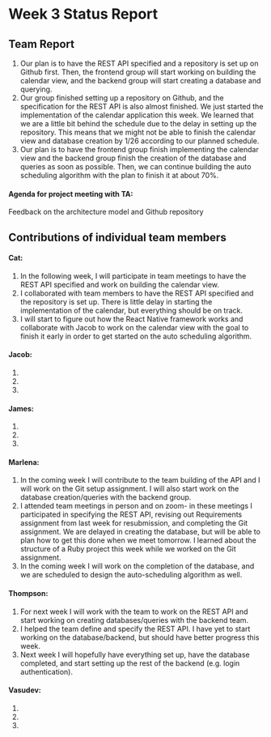 # Week 3 Status Report

## Team Report

1. Our plan is to have the REST API specified and a repository is set up on Github first. Then, the frontend group will start working on building the calendar view, and the backend group will start creating a database and querying.
2. Our group finished setting up a repository on Github, and the specification for the REST API is also almost finished. We just started the implementation of the calendar application this week. We learned that we are a little bit behind the schedule due to the delay in setting up the repository. This means that we might not be able to finish the calendar view and database creation by 1/26 according to our planned schedule.
3. Our plan is to have the frontend group finish implementing the calendar view and the backend group finish the creation of the database and queries as soon as possible. Then, we can continue building the auto scheduling algorithm with the plan to finish it at about 70%.

#### Agenda for project meeting with TA:
Feedback on the architecture model and Github repository



## Contributions of individual team members

#### Cat:
1. In the following week, I will participate in team meetings to have the REST API specified and work on building the calendar view.
2. I collaborated with team members to have the REST API specified and the repository is set up. There is little delay in starting the implementation of the calendar, but everything should be on track.
3. I will start to figure out how the React Native framework works and collaborate with Jacob to work on the calendar view with the goal to finish it early in order to get started on the auto scheduling algorithm.

#### Jacob:
1. 
2. 
3. 

#### James:
1. 
2. 
3. 

#### Marlena:
1.  In the coming week I will contribute to the team building of the API and I will work on the Git setup assignment. I will also start work on the database creation/queries with the backend group.
2. I attended team meetings in person and on zoom- in these meetings I participated in specifying the REST API, revising out Requirements assignment from last week for resubmission, and completing the Git assignment. We are delayed in creating the database, but will be able to plan how to get this done when we meet tomorrow. I learned about the structure of a Ruby project this week while we worked on the Git assignment.
3. In the coming week I will work on the completion of the database, and we are scheduled to design the auto-scheduling algorithm as well.

#### Thompson:
1. For next week I will work with the team to work on the REST API and start working on creating databases/queries with the backend team.
2. I helped the team define and specify the REST API. I have yet to start working on the database/backend, but should have better progress this week.
3. Next week I will hopefully have everything set up, have the database completed, and start setting up the rest of the backend (e.g. login authentication).

#### Vasudev:
1. 
2. 
3. 

